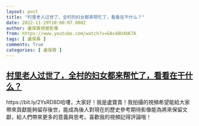 ```yaml
---
layout: post
title: "村里老人过世了，全村的妇女都来帮忙了，看看在干什么？"
date: 2022-11-29T10:00:07.000Z
author: 盧保貴視覺影像
from: https://www.youtube.com/watch?v=GAs48U4bK7A
tags: [ 盧保貴 ]
comments: True
categories: [ 盧保貴 ]
---
```

<!--1669716007000-->
[村里老人过世了，全村的妇女都来帮忙了，看看在干什么？](https://www.youtube.com/watch?v=GAs48U4bK7A)
------

<div>
https://bit.ly/2YsRD8D哈嘍，大家好！我是盧寶貴！我拍攝的視頻希望能給大家帶來貢獻能夠留存後世，能成為後人對現在的歷史參考期待影像能為將來保留文獻，給人們帶來更多的意義與思考。喜歡我的視頻記得評論哦！
</div>
